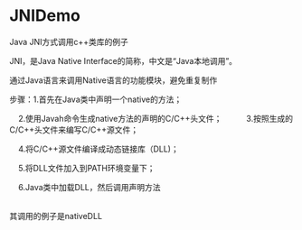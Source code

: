 # JNIDemo
Java JNI方式调用c++类库的例子

JNI，是Java Native Interface的简称，中文是“Java本地调用”。

通过Java语言来调用Native语言的功能模块，避免重复制作

步骤：1.首先在Java类中声明一个native的方法；
     
     2.使用Javah命令生成native方法的声明的C/C++头文件；   
     
     3.按照生成的C/C++头文件来编写C/C++源文件；
     
     4.将C/C++源文件编译成动态链接库（DLL)；
     
     5.将DLL文件加入到PATH环境变量下；
     
     6.Java类中加载DLL，然后调用声明方法
     
         
其调用的例子是nativeDLL
